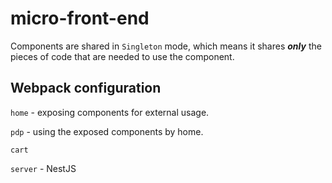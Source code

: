 # micro-front-end
Components are shared in ```Singleton``` mode, which means it shares ***only*** the pieces of code that are needed to use the component.
## Webpack configuration
```home``` - exposing components for external usage.

```pdp``` - using the exposed components by home.

```cart```  

``server`` - NestJS
